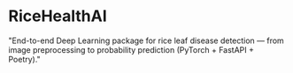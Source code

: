 # RiceHealthAI
"End-to-end Deep Learning package for rice leaf disease detection — from image preprocessing to probability prediction (PyTorch + FastAPI + Poetry)."

